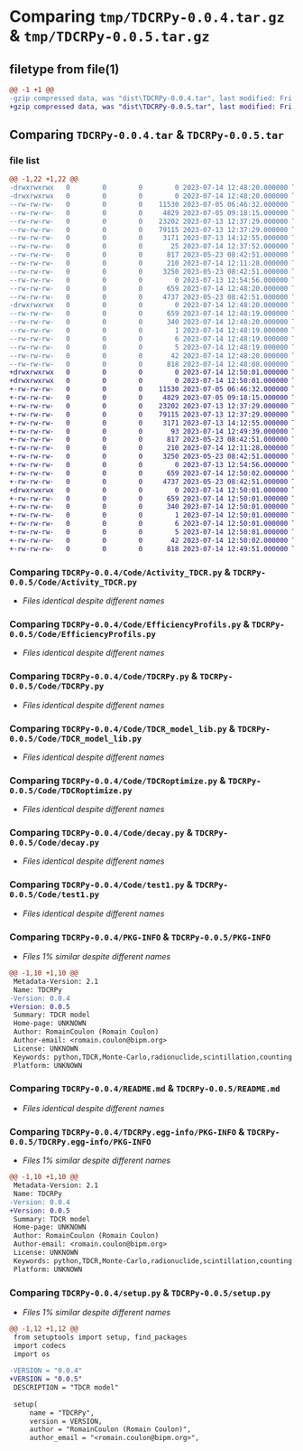 # Comparing `tmp/TDCRPy-0.0.4.tar.gz` & `tmp/TDCRPy-0.0.5.tar.gz`

## filetype from file(1)

```diff
@@ -1 +1 @@
-gzip compressed data, was "dist\TDCRPy-0.0.4.tar", last modified: Fri Jul 14 12:48:20 2023, max compression
+gzip compressed data, was "dist\TDCRPy-0.0.5.tar", last modified: Fri Jul 14 12:50:02 2023, max compression
```

## Comparing `TDCRPy-0.0.4.tar` & `TDCRPy-0.0.5.tar`

### file list

```diff
@@ -1,22 +1,22 @@
-drwxrwxrwx   0        0        0        0 2023-07-14 12:48:20.000000 TDCRPy-0.0.4/
-drwxrwxrwx   0        0        0        0 2023-07-14 12:48:20.000000 TDCRPy-0.0.4/Code/
--rw-rw-rw-   0        0        0    11530 2023-07-05 06:46:32.000000 TDCRPy-0.0.4/Code/Activity_TDCR.py
--rw-rw-rw-   0        0        0     4829 2023-07-05 09:18:15.000000 TDCRPy-0.0.4/Code/EfficiencyProfils.py
--rw-rw-rw-   0        0        0    23202 2023-07-13 12:37:29.000000 TDCRPy-0.0.4/Code/TDCRPy.py
--rw-rw-rw-   0        0        0    79115 2023-07-13 12:37:29.000000 TDCRPy-0.0.4/Code/TDCR_model_lib.py
--rw-rw-rw-   0        0        0     3171 2023-07-13 14:12:55.000000 TDCRPy-0.0.4/Code/TDCRoptimize.py
--rw-rw-rw-   0        0        0       25 2023-07-14 12:37:52.000000 TDCRPy-0.0.4/Code/__init__.py
--rw-rw-rw-   0        0        0      817 2023-05-23 08:42:51.000000 TDCRPy-0.0.4/Code/decay.py
--rw-rw-rw-   0        0        0      210 2023-07-14 12:11:28.000000 TDCRPy-0.0.4/Code/test.py
--rw-rw-rw-   0        0        0     3250 2023-05-23 08:42:51.000000 TDCRPy-0.0.4/Code/test1.py
--rw-rw-rw-   0        0        0        0 2023-07-13 12:54:56.000000 TDCRPy-0.0.4/LICENCE
--rw-rw-rw-   0        0        0      659 2023-07-14 12:48:20.000000 TDCRPy-0.0.4/PKG-INFO
--rw-rw-rw-   0        0        0     4737 2023-05-23 08:42:51.000000 TDCRPy-0.0.4/README.md
-drwxrwxrwx   0        0        0        0 2023-07-14 12:48:20.000000 TDCRPy-0.0.4/TDCRPy.egg-info/
--rw-rw-rw-   0        0        0      659 2023-07-14 12:48:19.000000 TDCRPy-0.0.4/TDCRPy.egg-info/PKG-INFO
--rw-rw-rw-   0        0        0      340 2023-07-14 12:48:20.000000 TDCRPy-0.0.4/TDCRPy.egg-info/SOURCES.txt
--rw-rw-rw-   0        0        0        1 2023-07-14 12:48:19.000000 TDCRPy-0.0.4/TDCRPy.egg-info/dependency_links.txt
--rw-rw-rw-   0        0        0        6 2023-07-14 12:48:19.000000 TDCRPy-0.0.4/TDCRPy.egg-info/requires.txt
--rw-rw-rw-   0        0        0        5 2023-07-14 12:48:19.000000 TDCRPy-0.0.4/TDCRPy.egg-info/top_level.txt
--rw-rw-rw-   0        0        0       42 2023-07-14 12:48:20.000000 TDCRPy-0.0.4/setup.cfg
--rw-rw-rw-   0        0        0      818 2023-07-14 12:48:08.000000 TDCRPy-0.0.4/setup.py
+drwxrwxrwx   0        0        0        0 2023-07-14 12:50:01.000000 TDCRPy-0.0.5/
+drwxrwxrwx   0        0        0        0 2023-07-14 12:50:01.000000 TDCRPy-0.0.5/Code/
+-rw-rw-rw-   0        0        0    11530 2023-07-05 06:46:32.000000 TDCRPy-0.0.5/Code/Activity_TDCR.py
+-rw-rw-rw-   0        0        0     4829 2023-07-05 09:18:15.000000 TDCRPy-0.0.5/Code/EfficiencyProfils.py
+-rw-rw-rw-   0        0        0    23202 2023-07-13 12:37:29.000000 TDCRPy-0.0.5/Code/TDCRPy.py
+-rw-rw-rw-   0        0        0    79115 2023-07-13 12:37:29.000000 TDCRPy-0.0.5/Code/TDCR_model_lib.py
+-rw-rw-rw-   0        0        0     3171 2023-07-13 14:12:55.000000 TDCRPy-0.0.5/Code/TDCRoptimize.py
+-rw-rw-rw-   0        0        0       93 2023-07-14 12:49:39.000000 TDCRPy-0.0.5/Code/__init__.py
+-rw-rw-rw-   0        0        0      817 2023-05-23 08:42:51.000000 TDCRPy-0.0.5/Code/decay.py
+-rw-rw-rw-   0        0        0      210 2023-07-14 12:11:28.000000 TDCRPy-0.0.5/Code/test.py
+-rw-rw-rw-   0        0        0     3250 2023-05-23 08:42:51.000000 TDCRPy-0.0.5/Code/test1.py
+-rw-rw-rw-   0        0        0        0 2023-07-13 12:54:56.000000 TDCRPy-0.0.5/LICENCE
+-rw-rw-rw-   0        0        0      659 2023-07-14 12:50:02.000000 TDCRPy-0.0.5/PKG-INFO
+-rw-rw-rw-   0        0        0     4737 2023-05-23 08:42:51.000000 TDCRPy-0.0.5/README.md
+drwxrwxrwx   0        0        0        0 2023-07-14 12:50:01.000000 TDCRPy-0.0.5/TDCRPy.egg-info/
+-rw-rw-rw-   0        0        0      659 2023-07-14 12:50:01.000000 TDCRPy-0.0.5/TDCRPy.egg-info/PKG-INFO
+-rw-rw-rw-   0        0        0      340 2023-07-14 12:50:01.000000 TDCRPy-0.0.5/TDCRPy.egg-info/SOURCES.txt
+-rw-rw-rw-   0        0        0        1 2023-07-14 12:50:01.000000 TDCRPy-0.0.5/TDCRPy.egg-info/dependency_links.txt
+-rw-rw-rw-   0        0        0        6 2023-07-14 12:50:01.000000 TDCRPy-0.0.5/TDCRPy.egg-info/requires.txt
+-rw-rw-rw-   0        0        0        5 2023-07-14 12:50:01.000000 TDCRPy-0.0.5/TDCRPy.egg-info/top_level.txt
+-rw-rw-rw-   0        0        0       42 2023-07-14 12:50:02.000000 TDCRPy-0.0.5/setup.cfg
+-rw-rw-rw-   0        0        0      818 2023-07-14 12:49:51.000000 TDCRPy-0.0.5/setup.py
```

### Comparing `TDCRPy-0.0.4/Code/Activity_TDCR.py` & `TDCRPy-0.0.5/Code/Activity_TDCR.py`

 * *Files identical despite different names*

### Comparing `TDCRPy-0.0.4/Code/EfficiencyProfils.py` & `TDCRPy-0.0.5/Code/EfficiencyProfils.py`

 * *Files identical despite different names*

### Comparing `TDCRPy-0.0.4/Code/TDCRPy.py` & `TDCRPy-0.0.5/Code/TDCRPy.py`

 * *Files identical despite different names*

### Comparing `TDCRPy-0.0.4/Code/TDCR_model_lib.py` & `TDCRPy-0.0.5/Code/TDCR_model_lib.py`

 * *Files identical despite different names*

### Comparing `TDCRPy-0.0.4/Code/TDCRoptimize.py` & `TDCRPy-0.0.5/Code/TDCRoptimize.py`

 * *Files identical despite different names*

### Comparing `TDCRPy-0.0.4/Code/decay.py` & `TDCRPy-0.0.5/Code/decay.py`

 * *Files identical despite different names*

### Comparing `TDCRPy-0.0.4/Code/test1.py` & `TDCRPy-0.0.5/Code/test1.py`

 * *Files identical despite different names*

### Comparing `TDCRPy-0.0.4/PKG-INFO` & `TDCRPy-0.0.5/PKG-INFO`

 * *Files 1% similar despite different names*

```diff
@@ -1,10 +1,10 @@
 Metadata-Version: 2.1
 Name: TDCRPy
-Version: 0.0.4
+Version: 0.0.5
 Summary: TDCR model
 Home-page: UNKNOWN
 Author: RomainCoulon (Romain Coulon)
 Author-email: <romain.coulon@bipm.org>
 License: UNKNOWN
 Keywords: python,TDCR,Monte-Carlo,radionuclide,scintillation,counting
 Platform: UNKNOWN
```

### Comparing `TDCRPy-0.0.4/README.md` & `TDCRPy-0.0.5/README.md`

 * *Files identical despite different names*

### Comparing `TDCRPy-0.0.4/TDCRPy.egg-info/PKG-INFO` & `TDCRPy-0.0.5/TDCRPy.egg-info/PKG-INFO`

 * *Files 1% similar despite different names*

```diff
@@ -1,10 +1,10 @@
 Metadata-Version: 2.1
 Name: TDCRPy
-Version: 0.0.4
+Version: 0.0.5
 Summary: TDCR model
 Home-page: UNKNOWN
 Author: RomainCoulon (Romain Coulon)
 Author-email: <romain.coulon@bipm.org>
 License: UNKNOWN
 Keywords: python,TDCR,Monte-Carlo,radionuclide,scintillation,counting
 Platform: UNKNOWN
```

### Comparing `TDCRPy-0.0.4/setup.py` & `TDCRPy-0.0.5/setup.py`

 * *Files 1% similar despite different names*

```diff
@@ -1,12 +1,12 @@
 from setuptools import setup, find_packages
 import codecs
 import os
 
-VERSION = "0.0.4"
+VERSION = "0.0.5"
 DESCRIPTION = "TDCR model"
 
 setup(
     name = "TDCRPy",
     version = VERSION,
     author = "RomainCoulon (Romain Coulon)",
     author_email = "<romain.coulon@bipm.org>",
```

